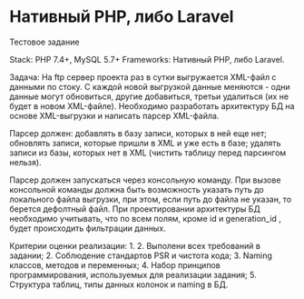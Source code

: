 # Нативный PHP, либо Laravel

Тестовое задание

Stack: PHP 7.4+, MySQL 5.7+
Frameworks: Нативный PHP, либо Laravel.

Задача: На ftp сервер проекта раз в сутки выгружается XML-файл с данными по стоку. С каждой новой
выгрузкой данные меняются - одни данные могут обновиться, другие добавиться, третьи удалиться (их не
будет в новом XML-файле). Необходимо разработать архитектуру БД на основе XML-выгрузки и написать
парсер XML-файла.

Парсер должен:
добавлять в базу записи, которых в ней еще нет;
обновлять записи, которые пришли в XML и уже есть в базе;
удалять записи из базы, которых нет в XML (чистить таблицу перед парсингом нельзя).

Парсер должен запускаться через консольную команду. При вызове консольной команды должна быть
возможность указать путь до локального файла выгрузки, при этом, если путь до файла не указан, то
берется дефолтный файл.
При проектировании архитектуры БД необходимо учитывать, что по всем полям, кроме id и
generation_id , будет происходить фильтрации данных.

Критерии оценки реализации:
1. 
2. Выполени всех требований в задании;
2. Соблюдение стандартов PSR и чистота кода;
3. Naming классов, методов и переменных;
4. Набор принципов программирования, используемых для реализации задания;
5. Структура таблиц, типы данных колонок и naming в БД.